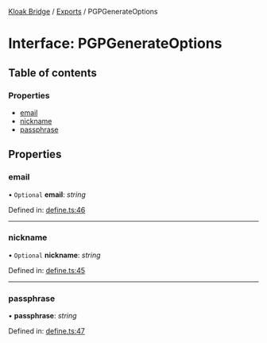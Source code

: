 [Kloak Bridge](../README.md) / [Exports](../modules.md) / PGPGenerateOptions

# Interface: PGPGenerateOptions

## Table of contents

### Properties

- [email](pgpgenerateoptions.md#email)
- [nickname](pgpgenerateoptions.md#nickname)
- [passphrase](pgpgenerateoptions.md#passphrase)

## Properties

### email

• `Optional` **email**: *string*

Defined in: [define.ts:46](https://github.com/CoNET-project/kloak-bridge/blob/8c682be/src/define.ts#L46)

___

### nickname

• `Optional` **nickname**: *string*

Defined in: [define.ts:45](https://github.com/CoNET-project/kloak-bridge/blob/8c682be/src/define.ts#L45)

___

### passphrase

• **passphrase**: *string*

Defined in: [define.ts:47](https://github.com/CoNET-project/kloak-bridge/blob/8c682be/src/define.ts#L47)
